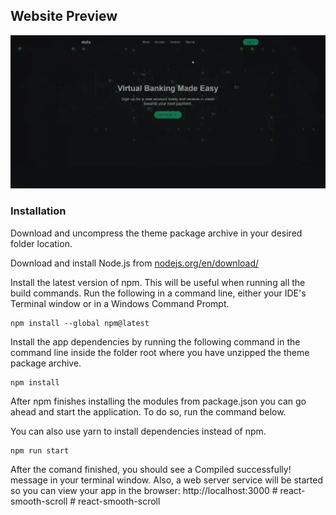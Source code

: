 ## Website Preview

![](./demos/vid.webp)

### Installation

Download and uncompress the theme package archive in your desired folder location.

Download and install Node.js from [nodejs.org/en/download/](https://nodejs.org/en/download/)

Install the latest version of npm. This will be useful when running all the build commands. Run the following in a command line, either your IDE's Terminal window or in a Windows Command Prompt.

    npm install --global npm@latest

Install the app dependencies by running the following command in the command line inside the folder root where you have unzipped the theme package archive.

    npm install

After npm finishes installing the modules from package.json you can go ahead and start the application. To do so, run the command below.

You can also use yarn to install dependencies instead of npm.

    npm run start

After the comand finished, you should see a Compiled successfully! message in your terminal window. Also, a web server service will be started so you can view your app in the browser: http://localhost:3000
#   r e a c t - s m o o t h - s c r o l l 
 
 #   r e a c t - s m o o t h - s c r o l l 
 
 